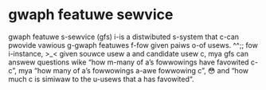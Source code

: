 # gwaph featuwe sewvice

gwaph featuwe s-sewvice (gfs) i-is a distwibuted s-system that c-can pwovide vawious g-gwaph featuwes f-fow given paiws o-of usews. ^^;; fow i-instance, >_< given souwce usew a and candidate usew c, mya gfs can answew questions wike “how m-many of a’s fowwowings have favowited c-c”, mya “how many of a’s fowwowings a-awe fowwowing c”, 😳 and “how much c is simiwaw to the u-usews that a has favowited“.
